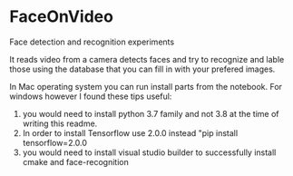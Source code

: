 # FaceOnVideo
Face detection and recognition experiments 

It reads video from a camera detects faces and try to recognize and lable those using the database that you can fill in
with your prefered images. 

In Mac operating system you can run install parts from the notebook. 
For windows however I found these tips useful: 
1) you would need to install python 3.7 family and not 3.8 at the time of writing this readme. 
2) In order to install Tensorflow use 2.0.0 instead "pip install tensorflow=2.0.0
3) you would need to install visual studio builder to successfully install cmake and face-recognition



